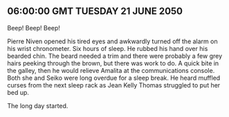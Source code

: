 ## 06:00:00 GMT TUESDAY 21 JUNE 2050
Beep! Beep! Beep!

Pierre Niven opened his tired eyes and awkwardly turned off the alarm on his wrist chronometer. Six hours of sleep. He rubbed his hand over his bearded chin. The beard needed a trim and there were probably a few grey hairs peeking through the brown, but there was work to do. A quick bite in the galley, then he would relieve Amalita at the communications console. Both she and Seiko were long overdue for a sleep break. He heard muffled curses from the next sleep rack as Jean Kelly Thomas struggled to put her bed up.

The long day started.